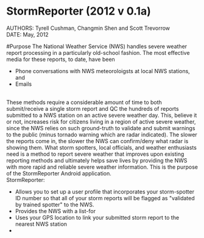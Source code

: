 # StormReporter (2012 v 0.1a)
AUTHORS: Tyrell Cushman, Changmin Shen and Scott Trevorrow</br>
DATE: May, 2012

#Purpose
The National Weather Service (NWS) handles severe weather report processing in a particularly old-school fashion. The most effective media for these reports, to date, have been
</br><UL>
<LI>Phone conversations with NWS meteoroloigsts at local NWS stations, and
<LI>Emails
</UL></br>
These methods require a considerable amount of time to both submit/receive a single storm report and QC the hundreds of reports submitted to a NWS station on an active severe weather day. This, believe it or not, increases risk for citizens living in a region of active severe weather, since the NWS relies on such ground-truth to validate and submit warnings to the public (minus tornado warning which are radar indicated).  The slower the reports come in, the slower the NWS can confirm/deny what radar is showing them. What storm spotters, local officials, and weather enthusiasts need is a method to report severe weather that improves upon existing reporting methods and ultimately helps save lives by providing the NWS with more rapid and reliable severe weather information.  This is the purpose of the StormReporter Android application.</br>
StormReporter:
</br><UL>
<LI>Allows you to set up a user profile that incorporates your storm-spotter ID number so that all of your storm reports will be flagged as "validated by trained spotter" to the NWS.
<LI>Provides the NWS with a list-for
<LI>Uses your GPS location to link your submitted storm report to the nearest NWS station
<LI>
</UL></br>
